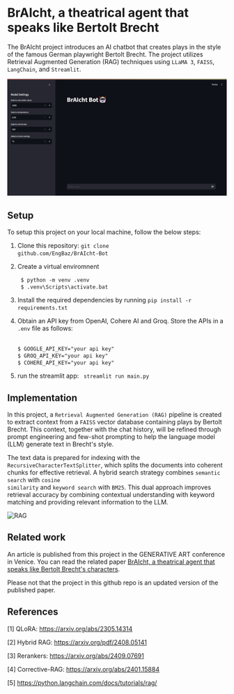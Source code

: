 # BrAIcht, a theatrical agent that speaks like Bertolt Brecht

The BrAIcht project introduces an AI chatbot that creates plays in the style of the famous German playwright Bertolt Brecht. 
The project utilizes Retrieval Augmented Generation (RAG) techniques using <code>LLaMA 3</code>, <code>FAISS</code>, <code>LangChain</code>, and <code>Streamlit</code>.

![brAIcht](images/brAIcht.png)

## Setup

To setup this project on your local machine, follow the below steps:
1. Clone this repository: <code>git clone github.com/EngBaz/BrAIcht-Bot</code>

2. Create a virtual enviromnent
   ```console
    $ python -m venv .venv
    $ .venv\Scripts\activate.bat
    ```
3. Install the required dependencies by running <code>pip install -r requirements.txt</code>

4. Obtain an API key from OpenAI, Cohere AI and Groq. Store the APIs in a <code>.env</code> file as follows:
    ```console
    
    $ GOOGLE_API_KEY="your api key"
    $ GROQ_API_KEY="your api key"
    $ COHERE_API_KEY="your api key"
    ```
5. run the streamlit app: <code> streamlit run main.py </code>

## Implementation

In this project, a <code>Retrieval Augmented Generation (RAG)</code> pipeline is created to extract context from a <code>FAISS</code> vector database containing plays by Bertolt Brecht. This context, together with the chat history, will be refined through prompt engineering and few-shot prompting to help the language model (LLM) generate text in Brecht's style.

The text data is prepared for indexing with the <code>RecursiveCharacterTextSplitter</code>, which splits the documents into coherent chunks for effective retrieval. A hybrid search strategy combines <code>semantic search</code> with <code>cosine similarity</code> and <code>keyword search</code> with <code>BM25</code>. This dual approach improves retrieval accuracy by combining contextual understanding with keyword matching and providing relevant information to the LLM.

![RAG](images/rag_application.png)

## Related work

An article is published from this project in the GENERATIVE ART conference in Venice.
You can read the related paper [BrAIcht, a theatrical agent that speaks like Bertolt Brecht's characters](related_paper/BrAIcht.pdf).

Please not that the project in this github repo is an updated version of the published paper.

## References

[1] QLoRA: https://arxiv.org/abs/2305.14314

[2] Hybrid RAG: https://arxiv.org/pdf/2408.05141

[3] Rerankers: https://arxiv.org/abs/2409.07691

[4] Corrective-RAG: https://arxiv.org/abs/2401.15884

[5] https://python.langchain.com/docs/tutorials/rag/





